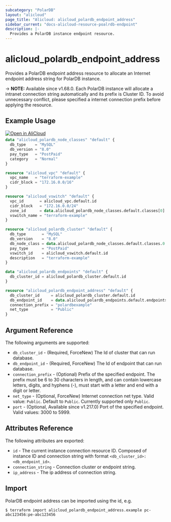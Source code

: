 ```yaml
---
subcategory: "PolarDB"
layout: "alicloud"
page_title: "Alicloud: alicloud_polardb_endpoint_address"
sidebar_current: "docs-alicloud-resource-poalrdb-endpoint"
description: |-
  Provides a PolarDB instance endpoint resource.
---
```


# alicloud_polardb_endpoint_address

Provides a PolarDB endpoint address resource to allocate an Internet endpoint address string for PolarDB instance.

-> **NOTE:** Available since v1.68.0. Each PolarDB instance will allocate a intranet connection string automatically and its prefix is Cluster ID.
 To avoid unnecessary conflict, please specified a internet connection prefix before applying the resource.

## Example Usage

<div style="display: block;margin-bottom: 40px;"><div class="oics-button" style="float: right;position: absolute;margin-bottom: 10px;">
  <a href="https://api.aliyun.com/api-tools/terraform?resource=alicloud_polardb_endpoint_address&exampleId=3a3b6e68-c19b-a012-6f4c-c12a229b35a6cbf74ad4&activeTab=example&spm=docs.r.polardb_endpoint_address.0.3a3b6e68c1&intl_lang=EN_US" target="_blank">
    <img alt="Open in AliCloud" src="https://img.alicdn.com/imgextra/i1/O1CN01hjjqXv1uYUlY56FyX_!!6000000006049-55-tps-254-36.svg" style="max-height: 44px; max-width: 100%;">
  </a>
</div></div>

```terraform
data "alicloud_polardb_node_classes" "default" {
  db_type    = "MySQL"
  db_version = "8.0"
  pay_type   = "PostPaid"
  category   = "Normal"
}

resource "alicloud_vpc" "default" {
  vpc_name   = "terraform-example"
  cidr_block = "172.16.0.0/16"
}

resource "alicloud_vswitch" "default" {
  vpc_id       = alicloud_vpc.default.id
  cidr_block   = "172.16.0.0/24"
  zone_id      = data.alicloud_polardb_node_classes.default.classes[0].zone_id
  vswitch_name = "terraform-example"
}

resource "alicloud_polardb_cluster" "default" {
  db_type       = "MySQL"
  db_version    = "8.0"
  db_node_class = data.alicloud_polardb_node_classes.default.classes.0.supported_engines.0.available_resources.0.db_node_class
  pay_type      = "PostPaid"
  vswitch_id    = alicloud_vswitch.default.id
  description   = "terraform-example"
}

data "alicloud_polardb_endpoints" "default" {
  db_cluster_id = alicloud_polardb_cluster.default.id
}

resource "alicloud_polardb_endpoint_address" "default" {
  db_cluster_id     = alicloud_polardb_cluster.default.id
  db_endpoint_id    = data.alicloud_polardb_endpoints.default.endpoints[0].db_endpoint_id
  connection_prefix = "polardbexample"
  net_type          = "Public"
}
```

## Argument Reference

The following arguments are supported:

* `db_cluster_id` - (Required, ForceNew) The Id of cluster that can run database.
* `db_endpoint_id` - (Required, ForceNew) The Id of endpoint that can run database.
* `connection_prefix` - (Optional) Prefix of the specified endpoint. The prefix must be 6 to 30 characters in length, and can contain lowercase letters, digits, and hyphens (-), must start with a letter and end with a digit or letter.
* `net_type` - (Optional, ForceNew) Internet connection net type. Valid value: `Public`. Default to `Public`. Currently supported only `Public`.
* `port` - (Optional, Available since v1.217.0) Port of the specified endpoint. Valid values: 3000 to 5999.

## Attributes Reference

The following attributes are exported:

* `id` - The current instance connection resource ID. Composed of instance ID and connection string with format `<db_cluster_id>:<db_endpoint_id>`.
* `connection_string` - Connection cluster or endpoint string.
* `ip_address` - The ip address of connection string.

## Import

PolarDB endpoint address can be imported using the id, e.g.

```shell
$ terraform import alicloud_polardb_endpoint_address.example pc-abc123456:pe-abc123456
```
